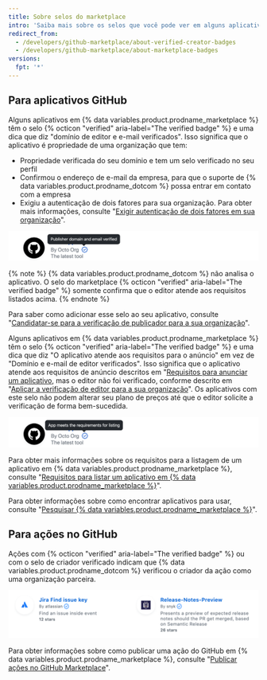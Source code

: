 ```yaml
---
title: Sobre selos do marketplace
intro: 'Saiba mais sobre os selos que você pode ver em alguns aplicativos e anúncios de ações em {% data variables.product.prodname_marketplace %}.'
redirect_from:
  - /developers/github-marketplace/about-verified-creator-badges
  - /developers/github-marketplace/about-marketplace-badges
versions:
  fpt: '*'
---
```


## Para aplicativos GitHub

Alguns aplicativos em {% data variables.product.prodname_marketplace %} têm o selo {% octicon "verified" aria-label="The verified badge" %} e uma dica que diz "domínio de editor e e-mail verificados". Isso significa que o aplicativo é propriedade de uma organização que tem:

- Propriedade verificada do seu domínio e tem um selo verificado no seu perfil
- Confirmou o endereço de e-mail da empresa, para que o suporte de {% data variables.product.prodname_dotcom %} possa entrar em contato com a empresa
- Exigiu a autenticação de dois fatores para sua organização. Para obter mais informações, consulte "[Exigir autenticação de dois fatores em sua organização](/organizations/keeping-your-organization-secure/requiring-two-factor-authentication-in-your-organization)".

![Selo do Marketplace para Aplicativos GitHub](/assets/images/marketplace/apps-with-verified-publisher-badge-tooltip.png)

{% note %}
{% data variables.product.prodname_dotcom %} não analisa o aplicativo. O selo do marketplace {% octicon "verified" aria-label="The verified badge" %} somente confirma que o editor atende aos requisitos listados acima.
{% endnote %}

Para saber como adicionar esse selo ao seu aplicativo, consulte "[Candidatar-se para a verificação de publicador para a sua organização](/developers/github-marketplace/applying-for-publisher-verification-for-your-organization)".

Alguns aplicativos em {% data variables.product.prodname_marketplace %} têm o selo {% octicon "verified" aria-label="The verified badge" %} e uma dica que diz "O aplicativo atende aos requisitos para o anúncio" em vez de "Domínio e e-mail de editor verificados". Isso significa que o aplicativo atende aos requisitos de anúncio descritos em "[Requisitos para anunciar um aplicativo](/developers/github-marketplace/requirements-for-listing-an-app), mas o editor não foi verificado, conforme descrito em "[Aplicar a verificação de editor para a sua organização](/developers/github-marketplace/applying-for-publisher-verification-for-your-organization)". Os aplicativos com este selo não podem alterar seu plano de preços até que o editor solicite a verificação de forma bem-sucedida.

![Selo do Marketplace para Aplicativos GitHub](/assets/images/marketplace/apps-with-unverified-publisher-badge-tooltip.png)

Para obter mais informações sobre os requisitos para a listagem de um aplicativo em {% data variables.product.prodname_marketplace %}, consulte "[Requisitos para listar um aplicativo em {% data variables.product.prodname_marketplace %}](/marketplace/getting-started/requirements-for-listing-an-app-on-github-marketplace/)".

Para obter informações sobre como encontrar aplicativos para usar, consulte "[Pesquisar {% data variables.product.prodname_marketplace %}](/search-github/searching-on-github/searching-github-marketplace)".

## Para ações no GitHub

Ações com {% octicon "verified" aria-label="The verified badge" %} ou com o selo de criador verificado indicam que {% data variables.product.prodname_dotcom %} verificou o criador da ação como uma organização parceira.

![Selo de criador verificada para o GitHub Actions](/assets/images/marketplace/verified-creator-badge-for-actions.png)

Para obter informações sobre como publicar uma ação do GitHub em {% data variables.product.prodname_marketplace %}, consulte "[Publicar ações no GitHub Marketplace](/actions/creating-actions/publishing-actions-in-github-marketplace)".
